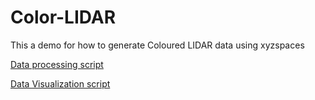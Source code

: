# Color-LIDAR
This a demo for how to generate Coloured LIDAR data using xyzspaces

[Data processing script](data_processing.py)

[Data Visualization script](Visualizing_LIDAR_Data.html)